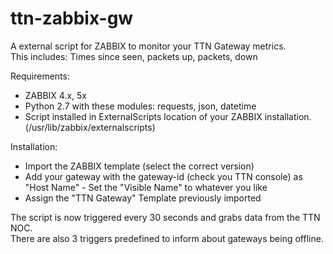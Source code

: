 # ttn-zabbix-gw
A external script for ZABBIX to monitor your TTN Gateway metrics.  
This includes: Times since seen, packets up, packets, down

Requirements:
- ZABBIX 4.x, 5x
- Python 2.7 with these modules: requests, json, datetime
- Script installed in ExternalScripts location of your ZABBIX installation. (/usr/lib/zabbix/externalscripts)

Installation:
- Import the ZABBIX template (select the correct version)
- Add your gateway with the gateway-id (check you TTN console) as "Host Name" - Set the "Visible Name" to whatever you like
- Assign the "TTN Gateway" Template previously imported

The script is now triggered every 30 seconds and grabs data from the TTN NOC.  
There are also 3 triggers predefined to inform about gateways being offline.